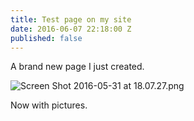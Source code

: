 ```yaml
---
title: Test page on my site
date: 2016-06-07 22:18:00 Z
published: false
---
```


A brand new page I just created.

![Screen Shot 2016-05-31 at 18.07.27.png](/uploads/Screen%20Shot%202016-05-31%20at%2018.07.27.png)

Now with pictures.
